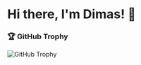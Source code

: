 # Hi there, I'm Dimas! 👋

### 🏆 GitHub Trophy

![GitHub Trophy](https://github-profile-trophy.vercel.app/?username=Dimas21S&theme=onedark&title=Commits,Stars,Followers,Repositories&column=-1)
